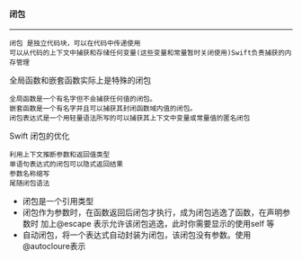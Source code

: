 #### 闭包

---

```
闭包 是独立代码块，可以在代码中传递使用
可以从代码的上下文中捕获和存储任何变量(这些变量和常量暂时关闭使用)Swift负责捕获的内存管理
```

全局函数和嵌套函数实际上是特殊的闭包

```
全局函数是一个有名字但不会捕获任何值的闭包。
嵌套函数是一个有名字并且可以捕获其封闭函数域内值的闭包。
闭包表达式是一个用轻量语法所写的可以捕获其上下文中变量或常量值的匿名闭包
```

Swift 闭包的优化

```
利用上下文推断参数和返回值类型
单语句表达式的闭包可以隐式返回结果
参数名称缩写
尾随闭包语法
```

- 闭包是一个引用类型
- 闭包作为参数时，在函数返回后闭包才执行，成为闭包逃逸了函数，在声明参数时 加上@escape 表示允许该闭包逃逸，此时你需要显示的使用self 等
- 自动闭包，将一个表达式自动封装为闭包，该闭包没有参数。使用 @autocloure表示

